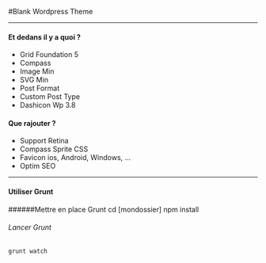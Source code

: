 #Blank Wordpress Theme
___
#### Et dedans il y a quoi ?
* Grid Foundation 5
* Compass
* Image Min
* SVG Min
* Post Format
* Custom Post Type
* Dashicon Wp 3.8

#### Que rajouter ?
* Support Retina
* Compass Sprite CSS
* Favicon ios, Android, Windows, …
* Optim SEO
___
#### Utiliser Grunt
######Mettre en place Grunt
	cd [mondossier]
	npm install
###### Lancer Grunt
	grunt watch
	
